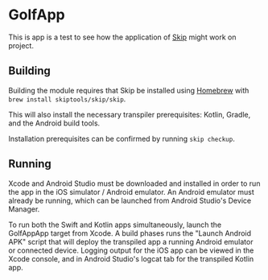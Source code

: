 # GolfApp

This is app is a test to see how the application of [Skip](https://skip.tools) might work on project.

## Building

Building the module requires that Skip be installed using
[Homebrew](https://brew.sh) with `brew install skiptools/skip/skip`.

This will also install the necessary transpiler prerequisites:
Kotlin, Gradle, and the Android build tools.

Installation prerequisites can be confirmed by running `skip checkup`.

## Running

Xcode and Android Studio must be downloaded and installed in order to
run the app in the iOS simulator / Android emulator.
An Android emulator must already be running, which can be launched from 
Android Studio's Device Manager.

To run both the Swift and Kotlin apps simultaneously, 
launch the GolfAppApp target from Xcode.
A build phases runs the "Launch Android APK" script that
will deploy the transpiled app a running Android emulator or connected device.
Logging output for the iOS app can be viewed in the Xcode console, and in
Android Studio's logcat tab for the transpiled Kotlin app.
